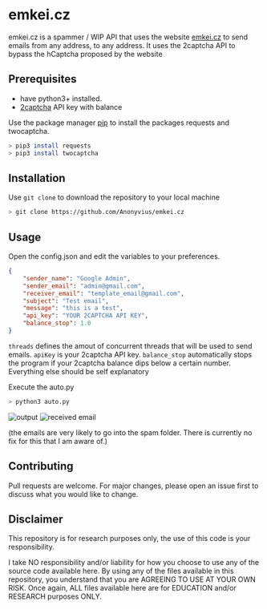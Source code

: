 # emkei.cz

emkei.cz is a spammer / WIP API that uses the website [emkei.cz](https://emkei.cz/) to send emails from any address, to any address.
It uses the 2captcha API to bypass the hCaptcha proposed by the website

## Prerequisites

- have python3+ installed.
- [2captcha](https://2captcha.com/) API key with balance

Use the package manager [pip](https://pip.pypa.io/en/stable/) to install the packages requests and twocaptcha.

```bash
> pip3 install requests
> pip3 install twocaptcha 
```

## Installation

Use `git clone` to download the repository to your local machine

```bash
> git clone https://github.com/Anonyvius/emkei.cz
```

## Usage

Open the config.json and edit the variables to your preferences.

```json
{
    "sender_name": "Google Admin",
    "sender_email": "admin@gmail.com",
    "receiver_email": "template_email@gmail.com",
    "subject": "Test email",
    "message": "this is a test",
    "api_key": "YOUR 2CAPTCHA API KEY",
    "balance_stop": 1.0
}
```

`threads` defines the amout of concurrent threads that will be used to send emails.
`apiKey` is your 2captcha API key.
`balance_stop` automatically stops the program if your 2captcha balance dips below a certain number.
Everything else should be self explanatory

Execute the auto.py

```bash
> python3 auto.py
```

![output](https://i.imgur.com/kAa6gAY.png)
![received email](https://i.imgur.com/tZhqZOc.png)

(the emails are very likely to go into the spam folder. There is currently no fix for this that I am aware of.)

## Contributing
Pull requests are welcome. For major changes, please open an issue first to discuss what you would like to change.

## Disclaimer
This repository is for research purposes only, the use of this code is your responsibility.

I take NO responsibility and/or liability for how you choose to use any of the source code available here. By using any of the files available in this repository, you understand that you are AGREEING TO USE AT YOUR OWN RISK. Once again, ALL files available here are for EDUCATION and/or RESEARCH purposes ONLY.